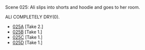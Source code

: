 Scene 025: Ali slips into shorts and hoodie and goes to her room.

ALI COMPLETELY DRY(0).

* [025A](025A--Take02--.md) [Take 2.]
* [025B](025B--Take01--.md) [Take 1.]
* [025C](025C--Take01--.md) [Take 1.]
* [025D](025D--Take01--.md) [Take 1.]
